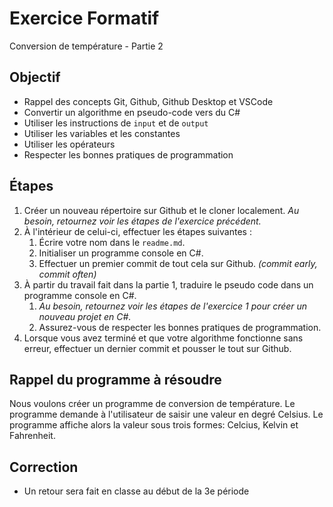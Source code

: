 # Exercice Formatif
Conversion de température - Partie 2

## Objectif
- Rappel des concepts Git, Github, Github Desktop et VSCode
- Convertir un algorithme en pseudo-code vers du C#
- Utiliser les instructions de `input` et de `output`
- Utiliser les variables et les constantes
- Utiliser les opérateurs
- Respecter les bonnes pratiques de programmation

## Étapes
1. Créer un nouveau répertoire sur Github et le cloner localement. *Au besoin, retournez voir les étapes de l'exercice précédent.*
2. À l'intérieur de celui-ci, effectuer les étapes suivantes :
   1. Écrire votre nom dans le `readme.md`.
   2. Initialiser un programme console en C#.
   3. Effectuer un premier commit de tout cela sur Github. *(commit early, commit often)*
4. À partir du travail fait dans la partie 1, traduire le pseudo code dans un programme console en C#.
   1. *Au besoin, retournez voir les étapes de l'exercice 1 pour créer un nouveau projet en C#.*
   2. Assurez-vous de respecter les bonnes pratiques de programmation.
5. Lorsque vous avez terminé et que votre algorithme fonctionne sans erreur, effectuer un dernier commit et pousser le tout sur Github.

## Rappel du programme à résoudre
Nous voulons créer un programme de conversion de température.  Le programme demande à l'utilisateur de saisir une valeur en degré Celsius.  Le programme affiche alors la valeur sous trois formes: Celcius, Kelvin et Fahrenheit.

## Correction
- Un retour sera fait en classe au début de la 3e période
